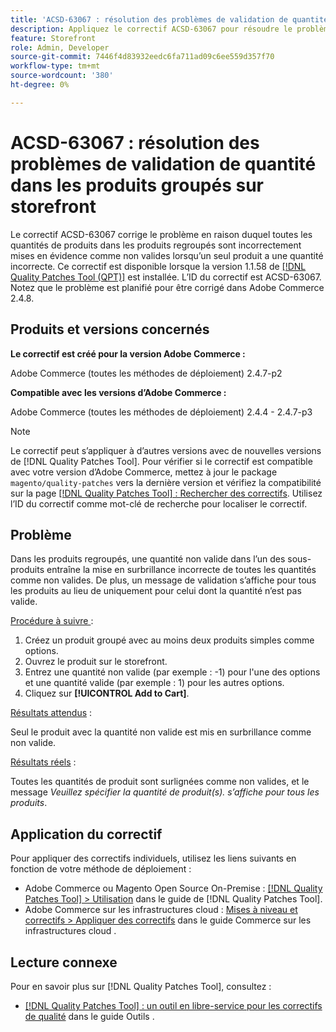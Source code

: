 ```yaml
---
title: 'ACSD-63067 : résolution des problèmes de validation de quantité dans les produits groupés sur storefront'
description: Appliquez le correctif ACSD-63067 pour résoudre le problème d’Adobe Commerce en raison duquel toutes les quantités de produits regroupés sont incorrectement mises en évidence comme non valides lorsqu’un seul produit a une quantité incorrecte.
feature: Storefront
role: Admin, Developer
source-git-commit: 7446f4d83932eedc6fa711ad09c6ee559d357f70
workflow-type: tm+mt
source-wordcount: '380'
ht-degree: 0%

---
```


# ACSD-63067 : résolution des problèmes de validation de quantité dans les produits groupés sur storefront

Le correctif ACSD-63067 corrige le problème en raison duquel toutes les quantités de produits dans les produits regroupés sont incorrectement mises en évidence comme non valides lorsqu’un seul produit a une quantité incorrecte. Ce correctif est disponible lorsque la version 1.1.58 de [[!DNL Quality Patches Tool (QPT)]](/help/tools/quality-patches-tool/quality-patches-tool-to-self-serve-quality-patches.md) est installée. L’ID du correctif est ACSD-63067. Notez que le problème est planifié pour être corrigé dans Adobe Commerce 2.4.8.

## Produits et versions concernés

**Le correctif est créé pour la version Adobe Commerce :**

Adobe Commerce (toutes les méthodes de déploiement) 2.4.7-p2

**Compatible avec les versions d’Adobe Commerce :**

Adobe Commerce (toutes les méthodes de déploiement) 2.4.4 - 2.4.7-p3

>[!NOTE]
>
>Le correctif peut s’appliquer à d’autres versions avec de nouvelles versions de [!DNL Quality Patches Tool]. Pour vérifier si le correctif est compatible avec votre version d’Adobe Commerce, mettez à jour le package `magento/quality-patches` vers la dernière version et vérifiez la compatibilité sur la page [[!DNL Quality Patches Tool] : Rechercher des correctifs](https://experienceleague.adobe.com/tools/commerce-quality-patches/index.html?lang=fr). Utilisez l’ID du correctif comme mot-clé de recherche pour localiser le correctif.

## Problème

Dans les produits regroupés, une quantité non valide dans l’un des sous-produits entraîne la mise en surbrillance incorrecte de toutes les quantités comme non valides. De plus, un message de validation s’affiche pour tous les produits au lieu de uniquement pour celui dont la quantité n’est pas valide.

<u>Procédure à suivre </u> :

1. Créez un produit groupé avec au moins deux produits simples comme options.
1. Ouvrez le produit sur le storefront.
1. Entrez une quantité non valide (par exemple : -1) pour l&#39;une des options et une quantité valide (par exemple : 1) pour les autres options.
1. Cliquez sur **[!UICONTROL Add to Cart]**.

<u>Résultats attendus</u> :

Seul le produit avec la quantité non valide est mis en surbrillance comme non valide.

<u>Résultats réels</u> :

Toutes les quantités de produit sont surlignées comme non valides, et le message *Veuillez spécifier la quantité de produit(s). s’affiche pour tous les produits*.


## Application du correctif

Pour appliquer des correctifs individuels, utilisez les liens suivants en fonction de votre méthode de déploiement :

* Adobe Commerce ou Magento Open Source On-Premise : [[!DNL Quality Patches Tool] > Utilisation](/help/tools/quality-patches-tool/usage.md) dans le guide de [!DNL Quality Patches Tool].
* Adobe Commerce sur les infrastructures cloud : [Mises à niveau et correctifs > Appliquer des correctifs](https://experienceleague.adobe.com/docs/commerce-cloud-service/user-guide/develop/upgrade/apply-patches.html?lang=fr) dans le guide Commerce sur les infrastructures cloud .


## Lecture connexe

Pour en savoir plus sur [!DNL Quality Patches Tool], consultez :

* [[!DNL Quality Patches Tool] : un outil en libre-service pour les correctifs de qualité](/help/tools/quality-patches-tool/quality-patches-tool-to-self-serve-quality-patches.md) dans le guide Outils .
